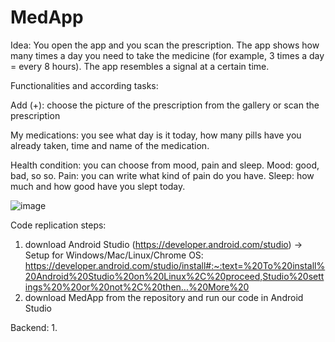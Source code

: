 # MedApp
Idea: 
You open the app and you scan the prescription. The app shows how many times a day you need to take the medicine (for example, 3 times a day = every 8 hours). The app resembles a signal at a certain time.


Functionalities and according tasks:

Add (+): choose the picture of the prescription from the gallery or scan the prescription

My medications: you see what day is it today, how many pills have you already taken, time and name of the medication.

Health condition: you can choose from mood, pain and sleep. Mood: good, bad, so so. Pain: you can write what kind of pain do you have. Sleep: how much and how good have you slept today.

![image](https://user-images.githubusercontent.com/82457064/116869116-68a48a00-ac10-11eb-8131-49e9421101b2.png)


Code replication steps:

1. download Android Studio (https://developer.android.com/studio)
-> Setup for Windows/Mac/Linux/Chrome OS: https://developer.android.com/studio/install#:~:text=%20To%20install%20Android%20Studio%20on%20Linux%2C%20proceed,Studio%20settings%20%20or%20not%2C%20then...%20More%20
2. download MedApp from the repository and run our code in Android Studio 

Backend: 
1.    
